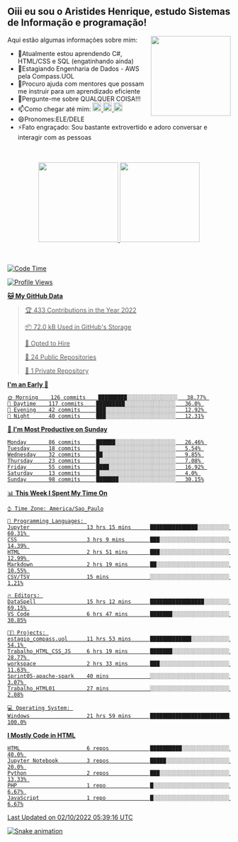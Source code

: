 ## Oiii eu sou o Aristides Henrique, estudo Sistemas de Informação e programação!

<div >
Aqui estão algumas informações sobre mim:<img align="right" height="180em" src="https://user-images.githubusercontent.com/97318481/177042589-45d62122-82a9-4a32-b3a7-87b322825b2f.png">
</div>

- 🌱Atualmente estou aprendendo C#, HTML/CSS e SQL (engatinhando ainda)
- 👯Estagiando Engenharia de Dados - AWS pela Compass.UOL
- 🤔Procuro ajuda com mentores que possam me instruir para um aprendizado eficiente
- 💬Pergunte-me sobre QUALQUER COISA!!!
- 📫Como chegar até mim:
  <a href="https://www.instagram.com/aryhenry/" target="_blank">
  <img src="https://img.shields.io/badge/-Instagram-%23E4405F?style=for-the-badge&logo=instagram&logoColor=black" height="20px">
  </a>
  <a href="https://www.linkedin.com/in/aristides-henrique/" target="_blank">
  <img src="https://img.shields.io/badge/-LinkedIn-%230077B5?style=for-the-badge&logo=linkedin&logoColor=black" height="20px">
  </a> 
  <a href="mailto:arihenriqueuna@gmail.com">
  <img src="https://img.shields.io/badge/-Gmail-%23333?style=for-the-badge&logo=gmail&logoColor=white" height="20px">
  </a>
- 😄Pronomes:ELE/DELE
- ⚡Fato engraçado: Sou bastante extrovertido e adoro conversar e interagir com as pessoas
<br/>
<br/>
<div align="center">
  <a href="https://github.com/arihenrique">
  <img height="180em" src="https://github-readme-stats.vercel.app/api?username=arihenrique&show_icons=true&theme=dracula&include_all_commits=true&count_private=true"/>
  <img height="180em" src="https://github-readme-stats.vercel.app/api/top-langs/?username=arihenrique&layout=compact&langs_count=7&theme=dracula"/>
</div><br/><br/>

<!--START_SECTION:waka-->
![Code Time](http://img.shields.io/badge/Code%20Time-141%20hrs%2028%20mins-blue)

![Profile Views](http://img.shields.io/badge/Profile%20Views-19-blue)

**🐱 My GitHub Data** 

> 🏆 433 Contributions in the Year 2022
 > 
> 📦 72.0 kB Used in GitHub's Storage 
 > 
> 💼 Opted to Hire
 > 
> 📜 24 Public Repositories 
 > 
> 🔑 1 Private Repository 
 > 
**I'm an Early 🐤** 

```text
🌞 Morning    126 commits    █████████░░░░░░░░░░░░░░░░   38.77% 
🌇 Daytime    117 commits    █████████░░░░░░░░░░░░░░░░   36.0% 
🌃 Evening    42 commits     ███░░░░░░░░░░░░░░░░░░░░░░   12.92% 
🌙 Night      40 commits     ███░░░░░░░░░░░░░░░░░░░░░░   12.31%

```
📅 **I'm Most Productive on Sunday** 

```text
Monday       86 commits     ██████░░░░░░░░░░░░░░░░░░░   26.46% 
Tuesday      18 commits     █░░░░░░░░░░░░░░░░░░░░░░░░   5.54% 
Wednesday    32 commits     ██░░░░░░░░░░░░░░░░░░░░░░░   9.85% 
Thursday     23 commits     █░░░░░░░░░░░░░░░░░░░░░░░░   7.08% 
Friday       55 commits     ████░░░░░░░░░░░░░░░░░░░░░   16.92% 
Saturday     13 commits     █░░░░░░░░░░░░░░░░░░░░░░░░   4.0% 
Sunday       98 commits     ███████░░░░░░░░░░░░░░░░░░   30.15%

```


📊 **This Week I Spent My Time On** 

```text
⌚︎ Time Zone: America/Sao_Paulo

💬 Programming Languages: 
Jupyter                  13 hrs 15 mins      ███████████████░░░░░░░░░░   60.31% 
CSS                      3 hrs 9 mins        ███░░░░░░░░░░░░░░░░░░░░░░   14.39% 
HTML                     2 hrs 51 mins       ███░░░░░░░░░░░░░░░░░░░░░░   12.99% 
Markdown                 2 hrs 19 mins       ██░░░░░░░░░░░░░░░░░░░░░░░   10.55% 
CSV/TSV                  15 mins             ░░░░░░░░░░░░░░░░░░░░░░░░░   1.21%

🔥 Editors: 
DataSpell                15 hrs 12 mins      █████████████████░░░░░░░░   69.15% 
VS Code                  6 hrs 47 mins       ███████░░░░░░░░░░░░░░░░░░   30.85%

🐱‍💻 Projects: 
estagio_compass.uol      11 hrs 53 mins      █████████████░░░░░░░░░░░░   54.1% 
Trabalho_HTML_CSS_JS     6 hrs 19 mins       ███████░░░░░░░░░░░░░░░░░░   28.77% 
workspace                2 hrs 33 mins       ███░░░░░░░░░░░░░░░░░░░░░░   11.63% 
Sprint05-apache-spark    40 mins             ░░░░░░░░░░░░░░░░░░░░░░░░░   3.07% 
Trabalho_HTML01          27 mins             ░░░░░░░░░░░░░░░░░░░░░░░░░   2.08%

💻 Operating System: 
Windows                  21 hrs 59 mins      █████████████████████████   100.0%

```

**I Mostly Code in HTML** 

```text
HTML                     6 repos             ██████████░░░░░░░░░░░░░░░   40.0% 
Jupyter Notebook         3 repos             █████░░░░░░░░░░░░░░░░░░░░   20.0% 
Python                   2 repos             ███░░░░░░░░░░░░░░░░░░░░░░   13.33% 
PHP                      1 repo              █░░░░░░░░░░░░░░░░░░░░░░░░   6.67% 
JavaScript               1 repo              █░░░░░░░░░░░░░░░░░░░░░░░░   6.67%

```



 Last Updated on 02/10/2022 05:39:16 UTC
<!--END_SECTION:waka-->

![Snake animation](https://github.com/arihenrique/arihenrique/blob/output/github-contribution-grid-snake.svg)
